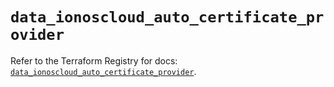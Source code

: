 # `data_ionoscloud_auto_certificate_provider`

Refer to the Terraform Registry for docs: [`data_ionoscloud_auto_certificate_provider`](https://registry.terraform.io/providers/ionos-cloud/ionoscloud/6.7.5/docs/data-sources/auto_certificate_provider).
